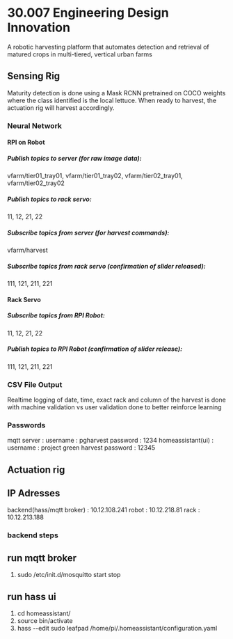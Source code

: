 # 30.007 Engineering Design Innovation
A robotic harvesting platform that automates detection and retrieval of matured crops in multi-tiered, vertical urban farms

## Sensing Rig 
Maturity detection is done using a Mask RCNN pretrained on COCO weights where the class identified is the local lettuce. When ready to harvest, the actuation rig will harvest accordingly.

### Neural Network

#### RPI on Robot
##### Publish topics to server (for raw image data):
vfarm/tier01_tray01, 
vfarm/tier01_tray02, 
vfarm/tier02_tray01,
vfarm/tier02_tray02
##### Publish topics to rack servo:
11, 12, 21, 22
##### Subscribe topics from server (for harvest commands):
vfarm/harvest
##### Subscribe topics from rack servo (confirmation of slider released):
111, 121, 211, 221

#### Rack Servo
##### Subscribe topics from RPI Robot:
11, 12, 21, 22
##### Publish topics to RPI Robot (confirmation of slider release):
111, 121, 211, 221

### CSV File Output 
Realtime logging of date, time, exact rack and column of the harvest is done with machine validation vs user validation done to better reinforce learning

### Passwords
mqtt server : username : pgharvest
              password : 1234
homeassistant(ui) : username  : project green harvest
                    password : 12345
                   
## Actuation rig

## IP Adresses 
backend(hass/mqtt broker) : 10.12.108.241
robot : 10.12.218.81
rack : 10.12.213.188

### backend steps
## run mqtt broker 
1. sudo /etc/init.d/mosquitto start stop

## run hass ui
1. cd homeassistant/
2. source bin/activate
3. hass
--edit 
sudo leafpad /home/pi/.homeassistant/configuration.yaml


